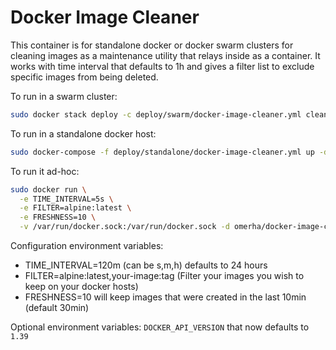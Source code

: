 # Docker Image Cleaner

This container is for standalone docker or docker swarm clusters for cleaning images as a maintenance utility that relays inside as a container.
It works with time interval that defaults to 1h and gives a filter list to exclude specific images from being deleted.

To run in a swarm cluster:

```bash
sudo docker stack deploy -c deploy/swarm/docker-image-cleaner.yml cleaner
```

To run in a standalone docker host:

```bash
sudo docker-compose -f deploy/standalone/docker-image-cleaner.yml up -d
```

To run it ad-hoc:

```bash
sudo docker run \
  -e TIME_INTERVAL=5s \
  -e FILTER=alpine:latest \
  -e FRESHNESS=10 \
  -v /var/run/docker.sock:/var/run/docker.sock -d omerha/docker-image-cleaner:latest
```

Configuration environment variables:

- TIME_INTERVAL=120m (can be s,m,h) defaults to 24 hours
- FILTER=alpine:latest,your-image:tag (Filter your images you wish to keep on your docker hosts)
- FRESHNESS=10 will keep images that were created in the last 10min (default 30min)

Optional environment variables: `DOCKER_API_VERSION` that now defaults to `1.39`
